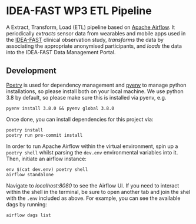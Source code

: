 # IDEA-FAST WP3 ETL Pipeline

A Extract, Transform, Load (ETL) pipeline based on [Apache Airflow](https://airflow.apache.org/). It periodically _extracts_ sensor data from wearables and mobile apps used in the [IDEA-FAST](www.idea-fast.eu) clinical observation study, _transforms_ the data by associating the appropriate anonymised participants, and _loads_ the data into the IDEA-FAST Data Management Portal.

## Development

[Poetry](https://python-poetry.org/) is used for dependency management and
[pyenv](https://github.com/pyenv/pyenv) to manage python installations, so
please install both on your local machine. We use python 3.8 by default, so
please make sure this is installed via pyenv, e.g.

    pyenv install 3.8.0 && pyenv global 3.8.0

Once done, you can install dependencies for this project via:

    poetry install
    poetry run pre-commit install

In order to run Apache Airflow within the virtual environment, spin up a `poetry shell` whilst parsing the `dev.env` environmental variables into it. Then, initiate an airflow instance:

    env $(cat dev.env) poetry shell
    airflow standalone

Navigate to _localhost:8080_ to see the Airflow UI. If you need to interact within the shell in the terminal, be sure to open another tab and join the shel with the `.env` included as above. For example, you can see the available dags by running:

    airflow dags list